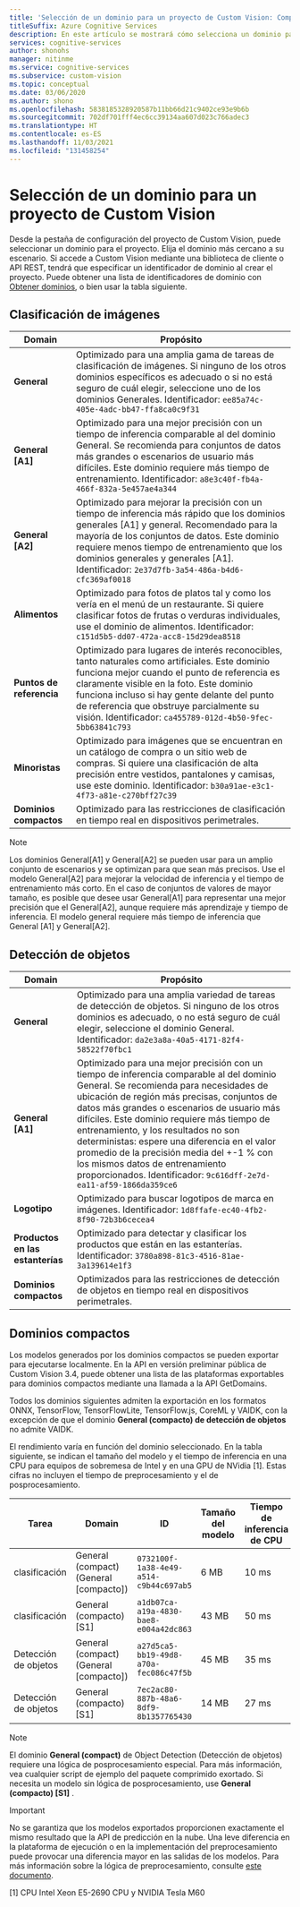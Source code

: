 ```yaml
---
title: 'Selección de un dominio para un proyecto de Custom Vision: Computer Vision'
titleSuffix: Azure Cognitive Services
description: En este artículo se mostrará cómo selecciona un dominio para un proyecto en el servicio Custom Vision.
services: cognitive-services
author: shonohs
manager: nitinme
ms.service: cognitive-services
ms.subservice: custom-vision
ms.topic: conceptual
ms.date: 03/06/2020
ms.author: shono
ms.openlocfilehash: 5838185328920587b11bb66d21c9402ce93e9b6b
ms.sourcegitcommit: 702df701fff4ec6cc39134aa607d023c766adec3
ms.translationtype: HT
ms.contentlocale: es-ES
ms.lasthandoff: 11/03/2021
ms.locfileid: "131458254"
---
```

# <a name="select-a-domain-for-a-custom-vision-project"></a>Selección de un dominio para un proyecto de Custom Vision

Desde la pestaña de configuración del proyecto de Custom Vision, puede seleccionar un dominio para el proyecto. Elija el dominio más cercano a su escenario. Si accede a Custom Vision mediante una biblioteca de cliente o API REST, tendrá que especificar un identificador de dominio al crear el proyecto. Puede obtener una lista de identificadores de dominio con [Obtener dominios](https://westus2.dev.cognitive.microsoft.com/docs/services/Custom_Vision_Training_3.3/operations/5eb0bcc6548b571998fddeab), o bien usar la tabla siguiente.

## <a name="image-classification"></a>Clasificación de imágenes

|Domain|Propósito|
|---|---|
|__General__| Optimizado para una amplia gama de tareas de clasificación de imágenes. Si ninguno de los otros dominios específicos es adecuado o si no está seguro de cuál elegir, seleccione uno de los dominios Generales. Identificador: `ee85a74c-405e-4adc-bb47-ffa8ca0c9f31`|
|__General [A1]__| Optimizado para una mejor precisión con un tiempo de inferencia comparable al del dominio General. Se recomienda para conjuntos de datos más grandes o escenarios de usuario más difíciles. Este dominio requiere más tiempo de entrenamiento. Identificador: `a8e3c40f-fb4a-466f-832a-5e457ae4a344`|
|__General [A2]__| Optimizado para mejorar la precisión con un tiempo de inferencia más rápido que los dominios generales [A1] y general. Recomendado para la mayoría de los conjuntos de datos. Este dominio requiere menos tiempo de entrenamiento que los dominios generales y generales [A1]. Identificador: `2e37d7fb-3a54-486a-b4d6-cfc369af0018` |
|__Alimentos__|Optimizado para fotos de platos tal y como los vería en el menú de un restaurante. Si quiere clasificar fotos de frutas o verduras individuales, use el dominio de alimentos. Identificador: `c151d5b5-dd07-472a-acc8-15d29dea8518`|
|__Puntos de referencia__|Optimizado para lugares de interés reconocibles, tanto naturales como artificiales. Este dominio funciona mejor cuando el punto de referencia es claramente visible en la foto. Este dominio funciona incluso si hay gente delante del punto de referencia que obstruye parcialmente su visión. Identificador: `ca455789-012d-4b50-9fec-5bb63841c793`|
|__Minoristas__|Optimizado para imágenes que se encuentran en un catálogo de compra o un sitio web de compras. Si quiere una clasificación de alta precisión entre vestidos, pantalones y camisas, use este dominio. Identificador: `b30a91ae-e3c1-4f73-a81e-c270bff27c39`|
|__Dominios compactos__| Optimizado para las restricciones de clasificación en tiempo real en dispositivos perimetrales.|


> [!NOTE]
> Los dominios General[A1] y General[A2] se pueden usar para un amplio conjunto de escenarios y se optimizan para que sean más precisos. Use el modelo General[A2] para mejorar la velocidad de inferencia y el tiempo de entrenamiento más corto. En el caso de conjuntos de valores de mayor tamaño, es posible que desee usar General[A1] para representar una mejor precisión que el General[A2], aunque requiere más aprendizaje y tiempo de inferencia. El modelo general requiere más tiempo de inferencia que General [A1] y General[A2].

## <a name="object-detection"></a>Detección de objetos

|Domain|Propósito|
|---|---|
|__General__| Optimizado para una amplia variedad de tareas de detección de objetos. Si ninguno de los otros dominios es adecuado, o no está seguro de cuál elegir, seleccione el dominio General. Identificador: `da2e3a8a-40a5-4171-82f4-58522f70fbc1`|
|__General [A1]__| Optimizado para una mejor precisión con un tiempo de inferencia comparable al del dominio General. Se recomienda para necesidades de ubicación de región más precisas, conjuntos de datos más grandes o escenarios de usuario más difíciles. Este dominio requiere más tiempo de entrenamiento, y los resultados no son deterministas: espere una diferencia en el valor promedio de la precisión media del +-1 % con los mismos datos de entrenamiento proporcionados. Identificador: `9c616dff-2e7d-ea11-af59-1866da359ce6`|
|__Logotipo__|Optimizado para buscar logotipos de marca en imágenes. Identificador: `1d8ffafe-ec40-4fb2-8f90-72b3b6cecea4`|
|__Productos en las estanterías__|Optimizado para detectar y clasificar los productos que están en las estanterías. Identificador: `3780a898-81c3-4516-81ae-3a139614e1f3`|
|__Dominios compactos__| Optimizados para las restricciones de detección de objetos en tiempo real en dispositivos perimetrales.|

## <a name="compact-domains"></a>Dominios compactos

Los modelos generados por los dominios compactos se pueden exportar para ejecutarse localmente. En la API en versión preliminar pública de Custom Vision 3.4, puede obtener una lista de las plataformas exportables para dominios compactos mediante una llamada a la API GetDomains.

Todos los dominios siguientes admiten la exportación en los formatos ONNX, TensorFlow, TensorFlowLite, TensorFlow.js, CoreML y VAIDK, con la excepción de que el dominio **General (compacto) de detección de objetos** no admite VAIDK.

El rendimiento varía en función del dominio seleccionado. En la tabla siguiente, se indican el tamaño del modelo y el tiempo de inferencia en una CPU para equipos de sobremesa de Intel y en una GPU de NVidia \[1\]. Estas cifras no incluyen el tiempo de preprocesamiento y el de posprocesamiento.

|Tarea|Domain|ID|Tamaño del modelo|Tiempo de inferencia de CPU|Tiempo de inferencia de GPU|
|---|---|---|---|---|---|
|clasificación|General (compact) (General [compacto])|`0732100f-1a38-4e49-a514-c9b44c697ab5`|6 MB|10 ms|5 ms|
|clasificación|General (compacto) [S1]|`a1db07ca-a19a-4830-bae8-e004a42dc863`|43 MB|50 ms|5 ms|
|Detección de objetos|General (compact) (General [compacto])|`a27d5ca5-bb19-49d8-a70a-fec086c47f5b`|45 MB|35 ms|5 ms|
|Detección de objetos|General (compacto) [S1]|`7ec2ac80-887b-48a6-8df9-8b1357765430`|14 MB|27 ms|7 ms|

>[!NOTE]
>El dominio __General (compact)__ de Object Detection (Detección de objetos) requiere una lógica de posprocesamiento especial. Para más información, vea cualquier script de ejemplo del paquete comprimido exortado. Si necesita un modelo sin lógica de posprocesamiento, use __General (compacto) [S1]__ .

>[!IMPORTANT]
>No se garantiza que los modelos exportados proporcionen exactamente el mismo resultado que la API de predicción en la nube. Una leve diferencia en la plataforma de ejecución o en la implementación del preprocesamiento puede provocar una diferencia mayor en las salidas de los modelos. Para más información sobre la lógica de preprocesamiento, consulte [este documento](quickstarts/image-classification.md).

\[1\] CPU Intel Xeon E5-2690 CPU y NVIDIA Tesla M60
